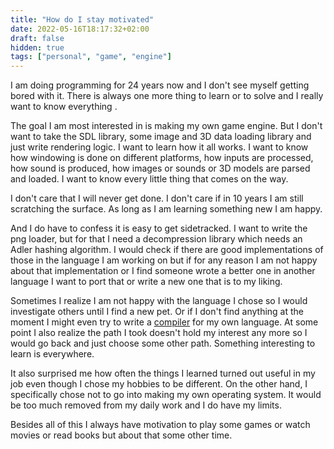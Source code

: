 ```yaml
---
title: "How do I stay motivated"
date: 2022-05-16T18:17:32+02:00
draft: false
hidden: true
tags: ["personal", "game", "engine"]
---
```


I am doing programming for 24 years now and I don't see myself getting bored with it. There is
always one more thing to learn or to solve and I really want to know everything <i class="far
fa-grin-stars"></i>.

The goal I am most interested in is making my own game engine. But I don't want to take the SDL
library, some image and 3D data loading library and just write rendering logic. I want to learn how
it all works.<!--more--> I want to know how windowing is done on different platforms, how inputs are
processed, how sound is produced, how images or sounds or 3D models are parsed and loaded. I want to
know every little thing that comes on the way.

I don't care that I will never get done. I don't care if in 10 years I am still scratching the
surface. As long as I am learning something new I am happy.

And I do have to confess it is easy to get sidetracked. I want to write the png loader, but for that
I need a decompression library which needs an Adler hashing algorithm. I would check if there are
good implementations of those in the language I am working on but if for any reason I am not happy
about that implementation or I find someone wrote a better one in another language I want to port
that or write a new one that is to my liking.

Sometimes I realize I am not happy with the language I chose so I would investigate others until I
find a new pet. Or if I don't find anything at the moment I might even try to write a
[compiler](https://github.com/igor84/summus) for my own language. At some point I also realize the
path I took doesn't hold my interest any more so I would go back and just choose some other path.
Something interesting to learn is everywhere.

It also surprised me how often the things I learned turned out useful in my job even though I chose
my hobbies to be different. On the other hand, I specifically chose not to go into making my own
operating system. It would be too much removed from my daily work and I do have my limits.

Besides all of this I always have motivation to play some games or watch movies or read books but
about that some other time.
